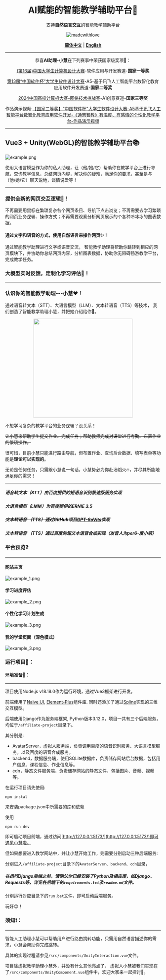 <div align="center">
<h1> AI赋能的智能教学辅助平台💯</h1>

支持**自然语言交互**的智能教学辅助平台

[![madewithlove](https://img.shields.io/badge/made_with-%E2%9D%A4-red?style=for-the-badge&labelColor=orange)](https://github.com/TochusC/ai-assistant-teaching-website)

[**简体中文**](./README.md) | [**English**](./docs/en/README.md)

</div>

---

<div align="center">
  
恭喜**AI助理-小慧**在下列赛事中荣获国家级奖项👏：

[(第16届)中国大学生计算机设计大赛](https://jsjds.blcu.edu.cn/)-软件应用与开发赛道-**国家一等奖**

[第13届“中国软件杯”大学生软件设计大赛](https://www.cnsoftbei.com/)-A5-基于讯飞人工智能平台数智化教育应用软件开发赛道-**国家二等奖**

[2024中国高校计算机大赛-网络技术挑战赛](http://net.c4best.cn/)-A1创意赛道-**国家三等奖**

作品演示视频:[【国家二等奖】"中国软件杯"大学生软件设计大赛-A5基于讯飞人工智能平台数智化教育应用软件开发-《通慧智教》有温度、有感情的个性化教学平台-作品演示视频](https://www.bilibili.com/video/BV1UDWzeyEBB/)

</div>

---

## Vue3 + Unity(WebGL)的智能教学辅助平台📚
![example.png](docs/example_image/example.png)

使用大语言模型作为你的私人助理，让（他/她/它）帮助你在教学平台上进行导航，查询教学信息，总结网页内容，解决你的疑难，满足你的要求，甚至是与（他/她/它）聊天说地，谈情说爱等！

***
### 提供全新的网页交互逻辑👾！
不再需要用鼠标在繁琐复杂各个网页条目、导航下点击浏览；不再需要去学习繁琐的网页业务逻辑、操作方式；不再需要观察分析网页展示的个各种冷冰冰的图表数据。
#### 通过文字和语音的方式，使用自然语言来操作网页✨！
通过智能教学助理进行文字或语音交流， 智能教学助理将帮助你跳转到相应的网页模块下，并协助你总结网页内容，分析图表数据，协助你无阻碍畅游教学平台，完成教学任务。
### 大模型实时反馈，定制化学习评估🌟！
***
### 认识你的智能教学助理---小慧❤️！

通过语音转文本（STT）、大语言模型（LLM）、文本转语音（TTS）等技术，
我们创造了智能教学助理小慧，并把她介绍给你🥰。

<div align="center">
<img src="docs/example_image/example_0.png" width="auto" height="320px" />
</div>

不想学习复杂的教学平台的业务逻辑？没关系！

~~让小慧来帮助学生提交作业、完成任务；帮助教师完成对课堂进行考勤、布置作业的繁琐操作。~~

很可惜，目前小慧只能进行路由导航，但布置作业、查询后台数据、填写表单等功能是**理论可以实现的**。

无论是任何任务，只需跟小慧说一句话，小慧势必为你赴汤蹈火🔥，并尽其所能地满足你的需求！

***
##### 语音转文本（STT）由百度提供的短语音识别极速版服务实现
##### 大语言模型（LMM）为百度提供的ERNIE 3.5
##### ~~文本转语音 （TTS）通过GitHub项目[GPT-SoVits](https://github.com/RVC-Boss/GPT-SoVITS)实现~~
##### 文本转语音 （TTS）通过百度的短文本语音合成实现（发音人为per6-度小萌）


### 平台预览❓

---
#### 网站主页

![example_1.png](docs/example_image/example_1.png)

#### 学习进度评估
![example_2.png](docs/example_image/example_2.png)

#### 个性化学习计划生成
![example_3.png](docs/example_image/example_3.png)

#### 我的学堂页面（深色模式）
![example_3.png](docs/example_image/example_3.png)


### 运行项目🚀：
#### 环境准备🔨：
***

项目使用Node.js v18.18.0作为运行环境，通过Vue3框架进行开发。

前端使用了[Naive UI](https://www.naiveui.com/), [Element-Plus](https://element-plus.org/)组件库.
同时还添加了通过[Spline](https://spline.design/)实现的三维交互模型。

后端使用Django作为服务端框架, Python版本3.12.0，项目一共有三个后端服务，均位于`/affiliate-project`目录下。

其分别是:
- AvatarServer，虚拟人服务端，负责调用百度的语音识别服务、大语言模型服务，以及百度的语音合成服务。
- backend，数据服务端，使用SQLite数据库，负责储存网站后台数据，包括用户信息、课程信息、作业信息等。
- cdn，静态文件服务端，负责储存网站的静态文件，包括图片、音频、视频等。

在运行项目请先使用:
```shell
npm instal
```
来安装package.json中所需要的库和依赖

使用
```shell
npm run dev
```
即可启动项目前端，通过访问[http://127.0.0.1:5173/](http://127.0.0.1:5173/)即可遇见小慧啦。

但如果想要进入教学网站中，并让小慧开始工作，则需要分别启动三种后端服务:

分别进入`/affiliate-project`目录下的`AvatarServer`、`backend`、`cdn`目录，

##### 在运行Django后端之前，请确认你已经安装了Python及相应库，如Django、Requests等，详见各后端下的`requirements.txt`及`readme.md`文件。

分别运行对应目录下的`run.bat`文件，即可启动后端服务。

玩好😉！

### 须知❗：
***
智能人工助理小慧可以帮助用户进行路由跳转功能，只需用自然语言描述你的需求，小慧会帮助你完成跳转。

具体的实现过程请参见`/src/components/UnityInteraction.vue`文件。

项目除虚拟教学助理小慧外，并没有什么其他亮点了，
虚拟人小慧被我们实现在了`/src/components/UnityComponent.vue`组件中，欢迎大家来一起探讨🤗。

